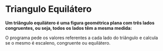 # Triangulo Equilátero

**Um triângulo equilátero é uma figura geométrica plana com três lados congruentes, ou seja, todos os lados têm a mesma medida:**



O programa pede os valores referentes a cada lado do triângulo e calcula se o mesmo é escaleno, congruente ou equilátero.




